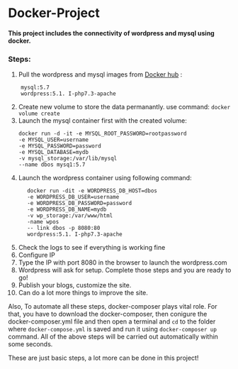# Docker-Project

#### This project includes the connectivity of wordpress and mysql using docker.

### Steps:

1. Pull the wordpress and mysql images from [Docker hub](https://hub.docker.com) :
```
    mysql:5.7
    wordpress:5.1. I-php7.3-apache
```    
2. Create new volume to store the data permanantly.
      use command:
      `docker volume create`
3. Launch the mysql container first with the created volume:
      ```
      docker run -d -it -e MYSQL_ROOT_PASSWORD=rootpassword
      -e MYSQL_USER=username
      -e MYSQL_PASSWORD=password
      -e MYSQL_DATABASE=mydb
      -v mysql_storage:/var/lib/mysql
      --name dbos mysq1:5.7
      ```
4. Launch the wordpress container using following command:
```
      docker run -dit -e WORDPRESS_DB_HOST=dbos
      -e WORDPRESS_DB_USER=username
      -e WORDPRESS_DB_PASSWORD=password
      -e WORDPRESS_DB_NAME=mydb
      -v wp_storage:/var/www/html
      -name wpos
      -- link dbos -p 8080:80
      wordpress:5.1. I-php7.3-apache
```
5. Check the logs to see if everything is working fine   
6. Configure IP
7. Type the IP with port 8080 in the browser to launch the wordpress.com
8. Wordpress will ask for setup. Complete those steps and you are ready to go!
9. Publish your blogs, customize the site.
10. Can do a lot more things to improve the site.

Also, To automate all these steps, docker-composer plays vital role.
For that, you have to download the docker-composer, then conigure the docker-composer.yml file and then open a terminal and `cd` to the folder where `docker-compose.yml` is saved and run it using `docker-composer up` command. All of the above steps will be carried out automatically within some seconds.

These are just basic steps, a lot more can be done in this project!

